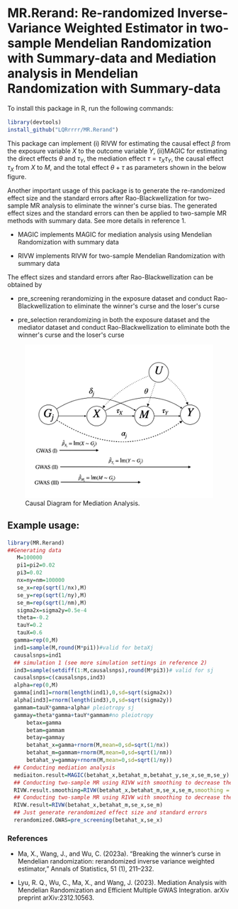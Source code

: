 # MR.Rerand: Re-randomized Inverse-Variance Weighted Estimator in two-sample Mendelian Randomization with Summary-data and Mediation analysis in Mendelian Randomization with Summary-data


To install this package in R, run the following commands:


```R
library(devtools) 
install_github("LQRrrrr/MR.Rerand")
```

This package can implement (i) RIVW for estimating the causal effect $\beta$ from the exposure variable $X$ to the outcome variable $Y$, (ii)MAGIC for estimating the direct effects $\theta$ and $\tau_Y$, the mediation effect $\tau=\tau_X\tau_Y$, the causal effect $\tau_X$ from $X$ to $M$, and the total effect $\theta+\tau$ as parameters shown in the below figure.

Another important usage of this package is to generate the re-randomized effect size and the standard errors after Rao-Blackwellization for two-sample MR analysis to eliminate the winner's curse bias. The generated effect sizes and the standard errors can then be applied to two-sample MR methods with summary data.  See more details in reference 1.

- MAGIC implements MAGIC for mediation analysis using Mendelian Randomization with summary data

- RIVW implements RIVW for two-sample Mendelian Randomization with summary data

The effect sizes and standard errors after Rao-Blackwellization can be obtained by

- pre_screening rerandomizing in the exposure dataset and conduct Rao-Blackwellization to eliminate the winner's curse and the loser's curse

- pre_selection rerandomizing in both the exposure dataset and the mediator dataset and conduct Rao-Blackwellization to eliminate both the winner's curse and the loser's curse



<figure>
  <img src="man/figures/causal_diagram.jpeg" alt="Example Image">
  <figcaption>Causal Diagram for Mediation Analysis.</figcaption>
</figure>

## Example usage:

```R
library(MR.Rerand)
##Generating data
   M=100000
   pi1=pi2=0.02
   pi3=0.02
   nx=ny=nm=100000
   se_x=rep(sqrt(1/nx),M)
   se_y=rep(sqrt(1/ny),M)
   se_m=rep(sqrt(1/nm),M)
   sigma2x=sigma2y=0.5e-4
   theta=-0.2
   tauY=0.2
   tauX=0.6
  gamma=rep(0,M)
  ind1=sample(M,round(M*pi1))#valid for betaXj
  causalsnps=ind1
  ## simulation 1 (see more simulation settings in reference 2)
  ind3=sample(setdiff(1:M,causalsnps),round(M*pi3))# valid for sj
  causalsnps=c(causalsnps,ind3)
  alpha=rep(0,M)
  gamma[ind1]=rnorm(length(ind1),0,sd=sqrt(sigma2x))
  alpha[ind3]=rnorm(length(ind3),0,sd=sqrt(sigma2y))
  gammam=tauX*gamma+alpha# pleiotropy sj
  gammay=theta*gamma+tauY*gammam#no pleiotropy
      betax=gamma
      betam=gammam
      betay=gammay
      betahat_x=gamma+rnorm(M,mean=0,sd=sqrt(1/nx))
      betahat_m=gammam+rnorm(M,mean=0,sd=sqrt(1/nm))
      betahat_y=gammay+rnorm(M,mean=0,sd=sqrt(1/ny))
  ## Conducting mediation analysis  
  mediaiton.result=MAGIC(betahat_x,betahat_m,betahat_y,se_x,se_m,se_y)
  ## Conducting two-sample MR using RIVW with smoothing to decrease the variance
  RIVW.result.smoothing=RIVW(betahat_x,betahat_m,se_x,se_m,smoothing = TRUE)   
  ## Conducting two-sample MR using RIVW with smoothing to decrease the variance
  RIVW.result=RIVW(betahat_x,betahat_m,se_x,se_m)
  ## Just generate rerandomized effect size and standard errors
  rerandomized.GWAS=pre_screening(betahat_x,se_x)
```

### References

- Ma, X., Wang, J., and Wu, C. (2023a). “Breaking the winner’s curse in Mendelian randomization: rerandomized inverse variance weighted estimator,” Annals of Statistics, 51 (1), 211–232.

- Lyu, R. Q., Wu, C., Ma, X., and Wang, J. (2023). Mediation Analysis with Mendelian Randomization and Efficient Multiple GWAS Integration. arXiv preprint arXiv:2312.10563.
